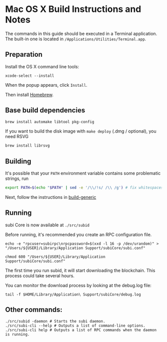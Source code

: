 Mac OS X Build Instructions and Notes
====================================
The commands in this guide should be executed in a Terminal application.
The built-in one is located in `/Applications/Utilities/Terminal.app`.

Preparation
-----------
Install the OS X command line tools:

`xcode-select --install`

When the popup appears, click `Install`.

Then install [Homebrew](https://brew.sh).

Base build dependencies
-----------------------

```bash
brew install automake libtool pkg-config
```

If you want to build the disk image with `make deploy` (.dmg / optional), you need RSVG
```bash
brew install librsvg
```

Building
--------

It's possible that your `PATH` environment variable contains some problematic strings, run
```bash
export PATH=$(echo "$PATH" | sed -e '/\\/!s/ /\\ /g') # fix whitespaces
```

Next, follow the instructions in [build-generic](build-generic.md)

Running
-------

subi Core is now available at `./src/subid`

Before running, it's recommended you create an RPC configuration file.

    echo -e "rpcuser=subirpc\nrpcpassword=$(xxd -l 16 -p /dev/urandom)" > "/Users/${USER}/Library/Application Support/subiCore/subi.conf"

    chmod 600 "/Users/${USER}/Library/Application Support/subiCore/subi.conf"

The first time you run subid, it will start downloading the blockchain. This process could take several hours.

You can monitor the download process by looking at the debug.log file:

    tail -f $HOME/Library/Application\ Support/subiCore/debug.log

Other commands:
-------

    ./src/subid -daemon # Starts the subi daemon.
    ./src/subi-cli --help # Outputs a list of command-line options.
    ./src/subi-cli help # Outputs a list of RPC commands when the daemon is running.
